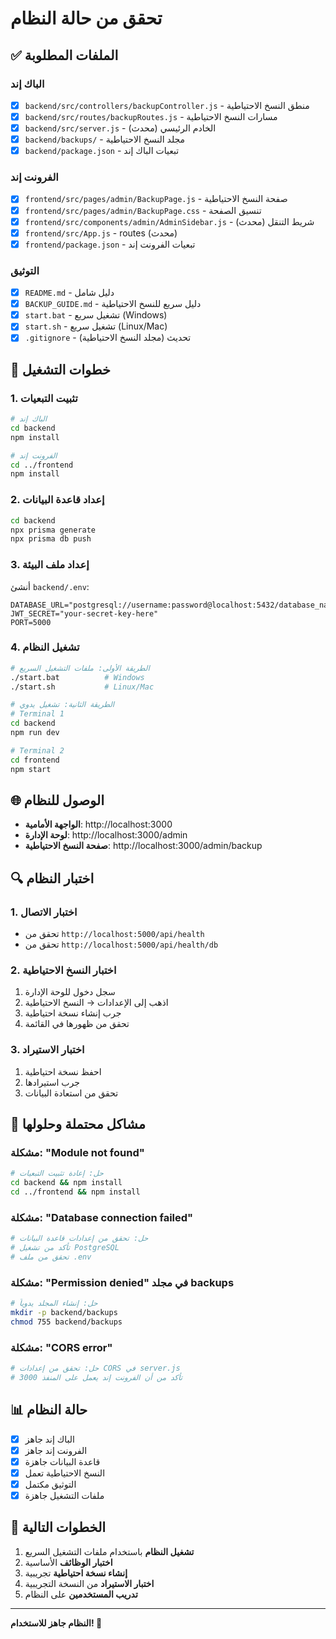 # تحقق من حالة النظام

## ✅ الملفات المطلوبة

### الباك إند
- [x] `backend/src/controllers/backupController.js` - منطق النسخ الاحتياطية
- [x] `backend/src/routes/backupRoutes.js` - مسارات النسخ الاحتياطية
- [x] `backend/src/server.js` - الخادم الرئيسي (محدث)
- [x] `backend/backups/` - مجلد النسخ الاحتياطية
- [x] `backend/package.json` - تبعيات الباك إند

### الفرونت إند
- [x] `frontend/src/pages/admin/BackupPage.js` - صفحة النسخ الاحتياطية
- [x] `frontend/src/pages/admin/BackupPage.css` - تنسيق الصفحة
- [x] `frontend/src/components/admin/AdminSidebar.js` - شريط التنقل (محدث)
- [x] `frontend/src/App.js` - routes (محدث)
- [x] `frontend/package.json` - تبعيات الفرونت إند

### التوثيق
- [x] `README.md` - دليل شامل
- [x] `BACKUP_GUIDE.md` - دليل سريع للنسخ الاحتياطية
- [x] `start.bat` - تشغيل سريع (Windows)
- [x] `start.sh` - تشغيل سريع (Linux/Mac)
- [x] `.gitignore` - تحديث (مجلد النسخ الاحتياطية)

## 🔧 خطوات التشغيل

### 1. تثبيت التبعيات
```bash
# الباك إند
cd backend
npm install

# الفرونت إند
cd ../frontend
npm install
```

### 2. إعداد قاعدة البيانات
```bash
cd backend
npx prisma generate
npx prisma db push
```

### 3. إعداد ملف البيئة
أنشئ `backend/.env`:
```env
DATABASE_URL="postgresql://username:password@localhost:5432/database_name"
JWT_SECRET="your-secret-key-here"
PORT=5000
```

### 4. تشغيل النظام
```bash
# الطريقة الأولى: ملفات التشغيل السريع
./start.bat          # Windows
./start.sh           # Linux/Mac

# الطريقة الثانية: تشغيل يدوي
# Terminal 1
cd backend
npm run dev

# Terminal 2
cd frontend
npm start
```

## 🌐 الوصول للنظام

- **الواجهة الأمامية**: http://localhost:3000
- **لوحة الإدارة**: http://localhost:3000/admin
- **صفحة النسخ الاحتياطية**: http://localhost:3000/admin/backup

## 🔍 اختبار النظام

### 1. اختبار الاتصال
- تحقق من `http://localhost:5000/api/health`
- تحقق من `http://localhost:5000/api/health/db`

### 2. اختبار النسخ الاحتياطية
1. سجل دخول للوحة الإدارة
2. اذهب إلى الإعدادات → النسخ الاحتياطية
3. جرب إنشاء نسخة احتياطية
4. تحقق من ظهورها في القائمة

### 3. اختبار الاستيراد
1. احفظ نسخة احتياطية
2. جرب استيرادها
3. تحقق من استعادة البيانات

## 🚨 مشاكل محتملة وحلولها

### مشكلة: "Module not found"
```bash
# حل: إعادة تثبيت التبعيات
cd backend && npm install
cd ../frontend && npm install
```

### مشكلة: "Database connection failed"
```bash
# حل: تحقق من إعدادات قاعدة البيانات
# تأكد من تشغيل PostgreSQL
# تحقق من ملف .env
```

### مشكلة: "Permission denied" في مجلد backups
```bash
# حل: إنشاء المجلد يدوياً
mkdir -p backend/backups
chmod 755 backend/backups
```

### مشكلة: "CORS error"
```bash
# حل: تحقق من إعدادات CORS في server.js
# تأكد من أن الفرونت إند يعمل على المنفذ 3000
```

## 📊 حالة النظام

- [x] الباك إند جاهز
- [x] الفرونت إند جاهز
- [x] قاعدة البيانات جاهزة
- [x] النسخ الاحتياطية تعمل
- [x] التوثيق مكتمل
- [x] ملفات التشغيل جاهزة

## 🎯 الخطوات التالية

1. **تشغيل النظام** باستخدام ملفات التشغيل السريع
2. **اختبار الوظائف** الأساسية
3. **إنشاء نسخة احتياطية** تجريبية
4. **اختبار الاستيراد** من النسخة التجريبية
5. **تدريب المستخدمين** على النظام

---

**النظام جاهز للاستخدام! 🚀** 